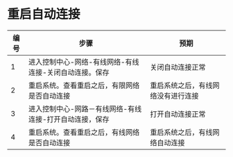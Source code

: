 # 重启自动连接

| 编号 | 步骤                                           | 预期                                 |
| ---- | ----------------------------------------------|------------------------------------ |
| 1    |进入控制中心-网络-有线网络-有线连接-关闭自动连接。保存 | 关闭自动连接正常                       |
| 2    |重启系统。查看重启之后，有限网络是否自动连接          | 重启系统之后，有线网络没有进行连接        |
| 3    |进入控制中心-网路－有线网络-有线连接-打开自动连接，保存 | 打开自动连接正常                       |
| 4    |重启系统。查看重启之后，有线网络是否自动连接           | 重启系统之后，有线网络自动连接           |
